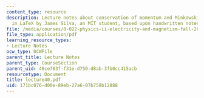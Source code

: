 ```yaml
---
content_type: resource
description: Lecture notes about conservation of momentum and Minkowski force. Prepared
  in LaTeX by James Silva, an MIT student, based upon handwritten notes.
file: /media/courses/8-022-physics-ii-electricity-and-magnetism-fall-2006/171bc076d00e89eb27a607b758b12888_lecture40.pdf
file_type: application/pdf
learning_resource_types:
- Lecture Notes
ocw_type: OCWFile
parent_title: Lecture Notes
parent_type: CourseSection
parent_uid: 40ce783f-f31e-d750-d8ab-3fb0cc415acb
resourcetype: Document
title: lecture40.pdf
uid: 171bc076-d00e-89eb-27a6-07b758b12888
---
```

